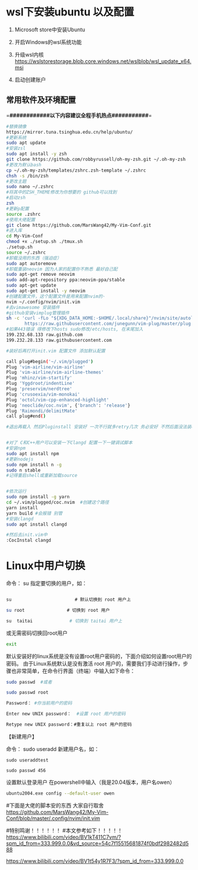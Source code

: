 # wsl下安装ubuntu 以及配置

1. Microsoft store中安装Ubuntu

2. 开启Windows的wsl系统功能

3. 升级wsl内核
   https://wslstorestorage.blob.core.windows.net/wslblob/wsl_update_x64.msi

4. 启动创建账户

## 常用软件及环境配置

=**############以下内容建议全程手机热点###########**=

```bash
#替换镜像
https://mirror.tuna.tsinghua.edu.cn/help/ubuntu/
#更新系统
sudo apt update
#安装zsl
sudo apt install -y zsh
git clone https://github.com/robbyrussell/oh-my-zsh.git ~/.oh-my-zsh
#更改为默认bash
cp ~/.oh-my-zsh/templates/zshrc.zsh-template ~/.zshrc
chsh -s /bin/zsh
#更改主题
sudo nano ~/.zshrc
#将其中的ZSH_THEME修改为你想要的 github可以找到
#启动zsh
zsh
#更新p配置
source .zshrc
#使用大佬配置
git clone https://github.com/MarsWang42/My-Vim-Conf.git
#进入库
cd My-Vim-Conf
chmod +x ./setup.sh ./tmux.sh
./setup.sh
source ~/.zshrc
#卸载没用的东西（强迫症）
sudo apt autoremove
#卸载重装neovim 因为人家的配置你不熟悉 最好自己配
sudo apt-get remove neovim
sudo add-apt-repository ppa:neovim-ppa/stable
sudo apt-get update
sudo apt-get install -y neovim
#创建配置文件，这个配置文件是用来配置nvim的·
nvim ~/.config/nvim/init.vim
#去vimawesome 安装插件
#github安装vimplug管理插件
sh -c 'curl -fLo "${XDG_DATA_HOME:-$HOME/.local/share}"/nvim/site/autoload/plug.vim --create-dirs \
       https://raw.githubusercontent.com/junegunn/vim-plug/master/plug.vim'
#如果443错误 得修改下hosts sudo修改/etc/hosts, 在末尾加入
199.232.68.133 raw.github.com
199.232.28.133 raw.githubusercontent.com

#装好后再打开init.vim 配置文件 添加默认配置

call plug#begin('~/.vim/plugged')
Plug 'vim-airline/vim-airline'
Plug 'vim-airline/vim-airline-themes'
Plug 'mhinz/vim-startify'
Plug 'Yggdroot/indentLine'
Plug 'preservim/nerdtree'
Plug 'crusoexia/vim-monokai'
Plug 'octol/vim-cpp-enhanced-highlight'
Plug 'neoclide/coc.nvim', {'branch': 'release'}
Plug 'Raimondi/delimitMate'
call plug#end()

#退出再载入 然后Pluginstall 安装好 一次不行就多retry几次 务必安好 不然后面没法装clangd


#对了 C和C++用户可以安装一下Clangd 配置一下一键调试脚本
#安装npm
sudo apt install npm
#更新nodejs
sudo npm install n -g
sudo n stable
#记得重启shell或重新加载source


#依次运行
sudo npm install -g yarn
cd ~/.vim/plugged/coc.nvim	#创建这个路径
yarn install
yarn build #会报错 别管
#安装clangd
sudo apt install clangd

#然后去init.vim中
:CocInstal clangd
```

# Linux中用户切换

命令： su 指定要切换的用户，如：
```bash

su                        # 默认切换到 root 用户上

su root                # 切换到 root 用户

su  taitai              # 切换到 taitai 用户上
```

或无需密码切换回root用户
```bash
exit
```

默认安装好的linux系统是没有设置root用户密码的，下面介绍如何设置root用户的密码。
由于Linux系统默认是没有激活 root 用户的，需要我们手动进行操作，步骤也非常简单，在命令行界面（终端）中输入如下命令： 

```bash
sudo passwd  #或者 

sudo passwd root

Password： #你当前用户的密码

Enter new UNIX password：  #设置 root 用户的密码

Retype new UNIX password：#重复以上 root 用户的密码

```
【新建用户】

命令： sudo useradd 新建用户名，如：
```
sudo useraddtest

sudo passwd 456
```
设置默认登录用户
在powershell中输入（我是20.04版本，用户名owen）
```bash
ubuntu2004.exe config --default-user owen
```
#下面是大佬的脚本安的东西 大家自行取舍 
https://github.com/MarsWang42/My-Vim-Conf/blob/master/.config/nvim/init.vim


#特别鸣谢！！！！！！
#本文参考如下！！！！！
https://www.bilibili.com/video/BV1kT411C7vm/?spm_id_from=333.999.0.0&vd_source=54c7f15515681874f0bdf2982482d588

https://www.bilibili.com/video/BV1t54y1R7F3/?spm_id_from=333.999.0.0

